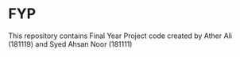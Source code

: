 # FYP
This  repository contains Final Year Project code created by Ather Ali (181119) and Syed Ahsan Noor (181111) 
